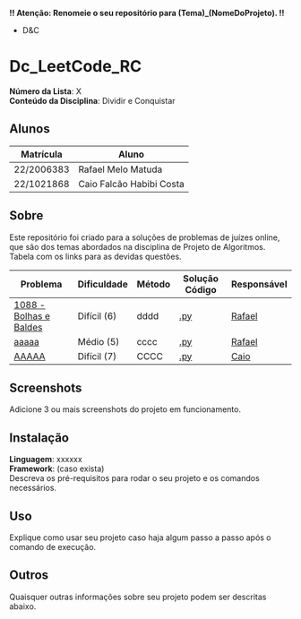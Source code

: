 **!! Atenção: Renomeie o seu repositório para (Tema)_(NomeDoProjeto). !!** 

 - D&C


# Dc_LeetCode_RC

**Número da Lista**: X<br>
**Conteúdo da Disciplina**: Dividir e Conquistar<br>

## Alunos
|Matrícula | Aluno |
| -- | -- |
| 22/2006383 	  |  Rafael Melo Matuda |
| 22/1021868  |  Caio Falcão Habibi Costa |

## Sobre 
Este repositório foi criado para a soluções de problemas de juízes online, que são dos temas abordados na disciplina de Projeto de Algoritmos.
Tabela com os links para as devidas questões.

| Problema | Dificuldade | Método | Solução Código | Responsável                             |
| -------- | ----------- | ------ | -------------- | --------------------------------------- |
| [1088 - Bolhas e Baldes](aaa) | Difícil (6) | dddd | [.py](.py) | [Rafael](https://github.com/rmatuda) |
| [aaaaa](bbbbbb) | Médio (5) | cccc | [.py](ddd) | [Rafael](https://github.com/rmatuda) |
| [AAAAA](BBBBB) | Difícil (7) |CCCC | [.py]() | [Caio]() |


## Screenshots
Adicione 3 ou mais screenshots do projeto em funcionamento.

## Instalação 
**Linguagem**: xxxxxx<br>
**Framework**: (caso exista)<br>
Descreva os pré-requisitos para rodar o seu projeto e os comandos necessários.

## Uso 
Explique como usar seu projeto caso haja algum passo a passo após o comando de execução.

## Outros 
Quaisquer outras informações sobre seu projeto podem ser descritas abaixo.




